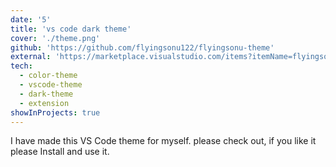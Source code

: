 ```yaml
---
date: '5'
title: 'vs code dark theme'
cover: './theme.png'
github: 'https://github.com/flyingsonu122/flyingsonu-theme'
external: 'https://marketplace.visualstudio.com/items?itemName=flyingsonu.flyingsonu-dark'
tech:
  - color-theme
  - vscode-theme
  - dark-theme
  - extension
showInProjects: true
---
```


I have made this VS Code theme for myself. please check out, if you like it please Install and use it.
